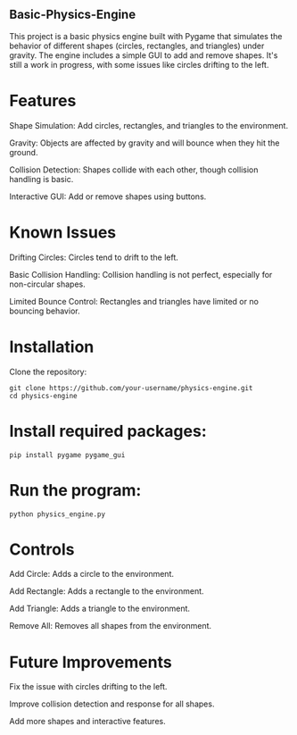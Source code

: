 ## Basic-Physics-Engine
This project is a basic physics engine built with Pygame that simulates the behavior of different shapes (circles, rectangles, and triangles) under gravity. The engine includes a simple GUI to add and remove shapes. It's still a work in progress, with some issues like circles drifting to the left.


# Features

Shape Simulation: Add circles, rectangles, and triangles to the environment.

Gravity: Objects are affected by gravity and will bounce when they hit the ground.

Collision Detection: Shapes collide with each other, though collision handling is basic.

Interactive GUI: Add or remove shapes using buttons.

# Known Issues

Drifting Circles: Circles tend to drift to the left.

Basic Collision Handling: Collision handling is not perfect, especially for non-circular shapes.

Limited Bounce Control: Rectangles and triangles have limited or no bouncing behavior.

# Installation

Clone the repository:

    git clone https://github.com/your-username/physics-engine.git
    cd physics-engine

# Install required packages:



    pip install pygame pygame_gui

# Run the program:


    python physics_engine.py

# Controls

Add Circle: Adds a circle to the environment.

Add Rectangle: Adds a rectangle to the environment.

Add Triangle: Adds a triangle to the environment.

Remove All: Removes all shapes from the environment.

# Future Improvements

Fix the issue with circles drifting to the left.

Improve collision detection and response for all shapes.

Add more shapes and interactive features.
